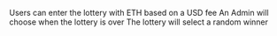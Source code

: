 Users can enter the lottery with ETH based on a USD fee
An Admin will choose when the lottery is over
The lottery will select a random winner